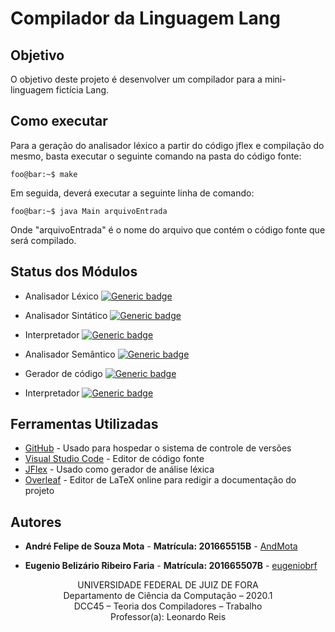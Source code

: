 # Compilador da Linguagem Lang


## Objetivo

O objetivo deste projeto é desenvolver um compilador para a mini-linguagem fictícia Lang.

## Como executar

Para a geração do analisador léxico a partir do código jflex e compilação do mesmo, basta executar o seguinte comando na pasta do código fonte:
```console
foo@bar:~$ make
```
Em seguida, deverá executar a seguinte linha de comando:
```console
foo@bar:~$ java Main arquivoEntrada
```

Onde "arquivoEntrada" é o nome do arquivo que contém o código fonte que será compilado. 


## Status dos Módulos
* Analisador Léxico [![Generic badge](https://img.shields.io/badge/status-Ready-green.svg)](https://shields.io/)

* Analisador Sintático [![Generic badge](https://img.shields.io/badge/status-Unready-red.svg)](https://shields.io/)

* Interpretador [![Generic badge](https://img.shields.io/badge/status-Unready-red.svg)](https://shields.io/)

* Analisador Semântico  [![Generic badge](https://img.shields.io/badge/status-Unready-red.svg)](https://shields.io/)

* Gerador de código [![Generic badge](https://img.shields.io/badge/status-Unready-red.svg)](https://shields.io/)

* Interpretador [![Generic badge](https://img.shields.io/badge/status-Unready-red.svg)](https://shields.io/)

## Ferramentas Utilizadas

* [GitHub](https://github.com/) - Usado para hospedar o sistema de controle de versões
* [Visual Studio Code](https://code.visualstudio.com/) - Editor de código fonte
* [JFlex](http://jflex.de/) - Usado como gerador de análise léxica
* [Overleaf](https://pt.overleaf.com/) - Editor de LaTeX online para redigir a documentação do projeto

## Autores

* **André Felipe de Souza Mota** - **Matrícula: 201665515B** - [AndMota](https://github.com/AndMota)

* **Eugenio Belizário Ribeiro Faria** - **Matrícula: 201665507B** - [eugeniobrf](https://github.com/eugeniobrf)

<p align="center">
UNIVERSIDADE FEDERAL DE JUIZ DE FORA <br/>
Departamento de Ciência da Computação – 2020.1 <br/>
DCC45 – Teoria dos Compiladores – Trabalho <br/>
Professor(a): Leonardo Reis <br/>
</p>
